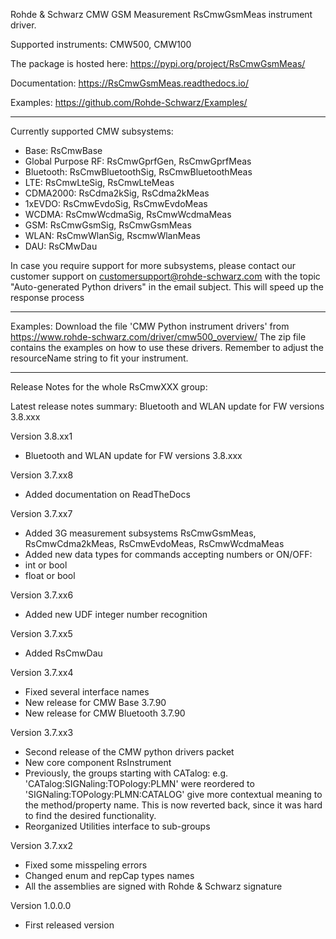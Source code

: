 Rohde & Schwarz CMW GSM Measurement RsCmwGsmMeas instrument driver.

Supported instruments: CMW500, CMW100

The package is hosted here: https://pypi.org/project/RsCmwGsmMeas/

Documentation: https://RsCmwGsmMeas.readthedocs.io/

Examples: https://github.com/Rohde-Schwarz/Examples/

--------------------------------------------------------------------------------

Currently supported CMW subsystems:

- Base: RsCmwBase
- Global Purpose RF: RsCmwGprfGen, RsCmwGprfMeas
- Bluetooth: RsCmwBluetoothSig, RsCmwBluetoothMeas
- LTE: RsCmwLteSig, RsCmwLteMeas
- CDMA2000: RsCdma2kSig, RsCdma2kMeas
- 1xEVDO: RsCmwEvdoSig, RsCmwEvdoMeas
- WCDMA: RsCmwWcdmaSig, RsCmwWcdmaMeas
- GSM: RsCmwGsmSig, RsCmwGsmMeas
- WLAN: RsCmwWlanSig, RscmwWlanMeas
- DAU: RsCMwDau

In case you require support for more subsystems, please contact our customer support on customersupport@rohde-schwarz.com
with the topic "Auto-generated Python drivers" in the email subject. This will speed up the response process

--------------------------------------------------------------------------------

Examples:
Download the file 'CMW Python instrument drivers' from https://www.rohde-schwarz.com/driver/cmw500_overview/
The zip file contains the examples on how to use these drivers. Remember to adjust the resourceName string to fit your instrument.

--------------------------------------------------------------------------------

Release Notes for the whole RsCmwXXX group:

Latest release notes summary: Bluetooth and WLAN update for FW versions 3.8.xxx

Version 3.8.xx1

- Bluetooth and WLAN update for FW versions 3.8.xxx

Version 3.7.xx8

- Added documentation on ReadTheDocs

Version 3.7.xx7

- Added 3G measurement subsystems RsCmwGsmMeas, RsCmwCdma2kMeas, RsCmwEvdoMeas, RsCmwWcdmaMeas
- Added new data types for commands accepting numbers or ON/OFF:
- int or bool
- float or bool

Version 3.7.xx6

- Added new UDF integer number recognition

Version 3.7.xx5

- Added RsCmwDau

Version 3.7.xx4

- Fixed several interface names
- New release for CMW Base 3.7.90
- New release for CMW Bluetooth 3.7.90

Version 3.7.xx3

- Second release of the CMW python drivers packet
- New core component RsInstrument
- Previously, the groups starting with CATalog: e.g. 'CATalog:SIGNaling:TOPology:PLMN' were reordered to 'SIGNaling:TOPology:PLMN:CATALOG' give more contextual meaning to the method/property name. This is now reverted back, since it was hard to find the desired functionality.
- Reorganized Utilities interface to sub-groups

Version 3.7.xx2

- Fixed some misspeling errors
- Changed enum and repCap types names
- All the assemblies are signed with Rohde & Schwarz signature

Version 1.0.0.0

- First released version


